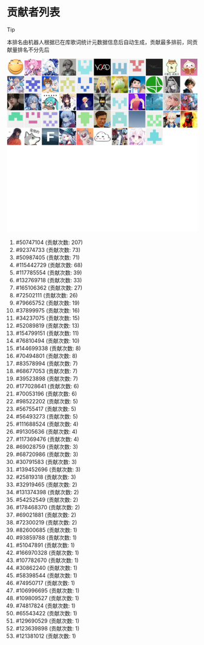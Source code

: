 # 贡献者列表

> [!TIP]
> 本排名由机器人根据已在库歌词统计元数据信息后自动生成，贡献最多排前，同贡献量排名不分先后

![贡献者头像画廊](./CONTRIBUTORS.svg)

1. #50747104 (贡献次数: 207)
2. #92374733 (贡献次数: 73)
3. #50987405 (贡献次数: 71)
4. #115442729 (贡献次数: 68)
5. #117785554 (贡献次数: 39)
6. #132769718 (贡献次数: 33)
7. #165106362 (贡献次数: 27)
8. #72502111 (贡献次数: 26)
9. #79665752 (贡献次数: 19)
10. #37899975 (贡献次数: 16)
11. #34237075 (贡献次数: 15)
12. #52089819 (贡献次数: 13)
13. #154799151 (贡献次数: 11)
14. #76810494 (贡献次数: 10)
15. #144699338 (贡献次数: 8)
16. #70494801 (贡献次数: 8)
17. #83578994 (贡献次数: 7)
18. #68677053 (贡献次数: 7)
19. #39523898 (贡献次数: 7)
20. #177028641 (贡献次数: 6)
21. #70053196 (贡献次数: 6)
22. #98522202 (贡献次数: 5)
23. #56755417 (贡献次数: 5)
24. #56493273 (贡献次数: 5)
25. #111688524 (贡献次数: 4)
26. #91305636 (贡献次数: 4)
27. #117369476 (贡献次数: 4)
28. #69028759 (贡献次数: 3)
29. #68720986 (贡献次数: 3)
30. #30791583 (贡献次数: 3)
31. #139452696 (贡献次数: 3)
32. #25819318 (贡献次数: 3)
33. #32919465 (贡献次数: 2)
34. #131374398 (贡献次数: 2)
35. #54252549 (贡献次数: 2)
36. #178468370 (贡献次数: 2)
37. #69021881 (贡献次数: 2)
38. #72300219 (贡献次数: 2)
39. #82600685 (贡献次数: 1)
40. #93859788 (贡献次数: 1)
41. #51047891 (贡献次数: 1)
42. #166970328 (贡献次数: 1)
43. #107782670 (贡献次数: 1)
44. #30862240 (贡献次数: 1)
45. #58398544 (贡献次数: 1)
46. #74950717 (贡献次数: 1)
47. #106996695 (贡献次数: 1)
48. #109809527 (贡献次数: 1)
49. #74817824 (贡献次数: 1)
50. #65543422 (贡献次数: 1)
51. #129690529 (贡献次数: 1)
52. #123639898 (贡献次数: 1)
53. #121381012 (贡献次数: 1)
